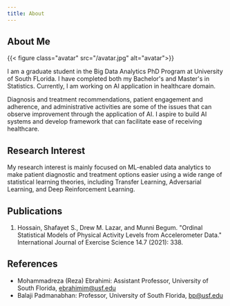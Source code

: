 ```yaml
---
title: About
---
```


## About Me

{{< figure class="avatar" src="/avatar.jpg" alt="avatar">}}

I am a graduate student in the Big Data Analytics PhD Program at University of South FLorida. I have completed both my Bachelor's and Master's in Statistics. Currently, I am working on AI application in healthcare domain. 

Diagnosis and treatment recommendations, patient engagement and adherence, and administrative activities are some of the issues that can observe improvement through the application of AI. I aspire to build AI systems and develop framework that can facilitate ease of receiving healthcare. 

## Research Interest

My research interest is mainly focused on ML-enabled data analytics to make patient diagnostic and treatment options easier using a wide range of statistical learning theories, including Transfer Learning, Adversarial Learning, and Deep Reinforcement Learning.

## Publications

1. Hossain, Shafayet S., Drew M. Lazar, and Munni Begum. "Ordinal Statistical Models of Physical Activity Levels from Accelerometer Data." International Journal of Exercise Science 14.7 (2021): 338.



## References

* Mohammadreza (Reza) Ebrahimi: Assistant Professor, University of South Florida, [ebrahimim@usf.edu](mailto:ebrahimim@usf.edu)
* Balaji Padmanabhan: Professor, University of South Florida, [bp@usf.edu](mailto:bp@usf.edu)


